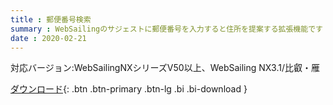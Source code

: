 ```yaml
---
title : 郵便番号検索
summary : WebSailingのサジェストに郵便番号を入力すると住所を提案する拡張機能です
date : 2020-02-21
---
```



対応バージョン:WebSailingNXシリーズV50以上、WebSailing NX3.1/比叡・雁

[ ダウンロード](https://download.wsoft.ws/WS00055){: .btn .btn-primary .btn-lg .bi .bi-download }
